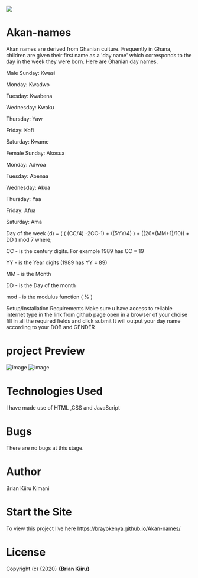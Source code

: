 <a href="https://codeclimate.com/github/brayokenya/Akan-names/maintainability"><img src="https://api.codeclimate.com/v1/badges/2dd952493be19086691a/maintainability" /></a>

# Akan-names

Akan names are derived from Ghanian culture. Frequently in Ghana, children are given their first name as a 'day name' which corresponds to the day in the week they were born. Here are Ghanian day names.

Male
Sunday: Kwasi

Monday: Kwadwo

Tuesday: Kwabena

Wednesday: Kwaku

Thursday: Yaw

Friday: Kofi

Saturday: Kwame

Female
Sunday: Akosua

Monday: Adwoa

Tuesday: Abenaa

Wednesday: Akua

Thursday: Yaa

Friday: Afua

Saturday: Ama


Day of the week (d) = ( ( (CC/4) -2CC-1) + ((5YY/4) ) + ((26*(MM+1)/10)) + DD ) mod 7 where;

CC - is the century digits. For example 1989 has CC = 19

YY - is the Year digits (1989 has YY = 89)

MM - is the Month

DD - is the Day of the month

mod - is the modulus function ( % )

Setup/Installation Requirements
Make sure u have access to reliable internet
type in the link from github page
open in a browser of your choise
fill in all the required fields and click submit
It will output your day name according to your DOB and GENDER

# project Preview
![image](https://user-images.githubusercontent.com/25317059/78765791-25d29d00-7991-11ea-9bb0-c8669b117ab4.png)
![image](https://user-images.githubusercontent.com/25317059/78765848-384cd680-7991-11ea-9927-0ddf0c733864.png)


# Technologies Used

I have made use of HTML ,CSS and JavaScript

# Bugs

There are no bugs at this stage.

# Author

Brian Kiiru Kimani

# Start the Site

To view this project live here https://brayokenya.github.io/Akan-names/

# License

Copyright (c) {2020} **{Brian Kiiru}**
